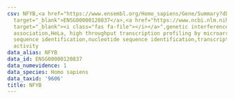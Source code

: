 ```yaml
---
csv: NFYB,<a href="https://www.ensembl.org/Homo_sapiens/Gene/Summary?db=core;g=ENSG00000120837"
  target="_blank">ENSG00000120837</a>,<a href="https://www.ncbi.nlm.nih.gov/pubmed/17216044"
  target="_blank"><i class="fas fa-file"></i></a>",genetic interference,functional
  association,HeLa, high throughput transcription profiling by microarray,nucleotide
  sequence identification,nucleotide sequence identification,transcriptional regulation,up-regulates
  activity
data_alias: NFYB
data_id: ENSG00000120837
data_numevidence: 1
data_species: Homo sapiens
data_taxid: '9606'
title: NFYB
---
```

